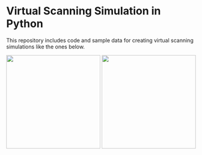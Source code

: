 # Virtual Scanning Simulation in Python

This repository includes code and sample data for creating virtual scanning simulations like the ones below.

<p float="left">
  <img style="width:250px;" src="./data/bunny/scanning.gif">
  <img style="width:250px;" src="./data/bunny/pts_mesh.gif">
</p>
